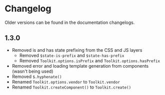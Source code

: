 # Changelog #

Older versions can be found in the documentation changelogs.

## 1.3.0 ##

* Removed is and has state prefixing from the CSS and JS layers
    * Removed `$state-is-prefix` and `$state-has-prefix`
    * Removed `Toolkit.options.isPrefix` and `Toolkit.options.hasPrefix`
* Removed error and loading template generation from components (wasn't being used)
* Removed `$.hyphenate()`
* Renamed `Toolkit.options.vendor` to `Toolkit.vendor`
* Renamed `Toolkit.createComponent()` to `Toolkit.create()`